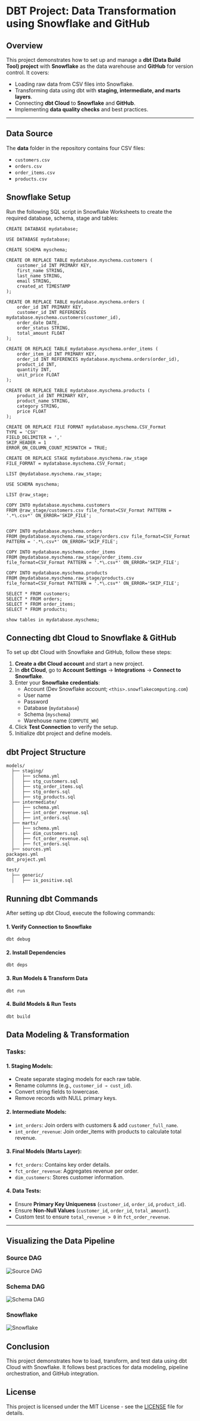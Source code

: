 # **DBT Project: Data Transformation using Snowflake and GitHub**

## **Overview**
This project demonstrates how to set up and manage a **dbt (Data Build Tool) project** with **Snowflake** as the data warehouse and **GitHub** for version control. It covers:
- Loading raw data from CSV files into Snowflake.
- Transforming data using dbt with **staging, intermediate, and marts layers**.
- Connecting **dbt Cloud** to **Snowflake** and **GitHub**.
- Implementing **data quality checks** and best practices.

---

## **Data Source**
The **data** folder in the repository contains four CSV files:
- `customers.csv`
- `orders.csv`
- `order_items.csv`
- `products.csv`

## **Snowflake Setup**
Run the following SQL script in Snowflake Worksheets to create the required database, schema, stage and tables:
```
CREATE DATABASE mydatabase;

USE DATABASE mydatabase;

CREATE SCHEMA myschema;

CREATE OR REPLACE TABLE mydatabase.myschema.customers (
    customer_id INT PRIMARY KEY,
    first_name STRING,
    last_name STRING,
    email STRING,
    created_at TIMESTAMP
);

CREATE OR REPLACE TABLE mydatabase.myschema.orders (
    order_id INT PRIMARY KEY,
    customer_id INT REFERENCES mydatabase.myschema.customers(customer_id),
    order_date DATE,
    order_status STRING,
    total_amount FLOAT
);

CREATE OR REPLACE TABLE mydatabase.myschema.order_items (
    order_item_id INT PRIMARY KEY,
    order_id INT REFERENCES mydatabase.myschema.orders(order_id),
    product_id INT,
    quantity INT,
    unit_price FLOAT
);

CREATE OR REPLACE TABLE mydatabase.myschema.products (
    product_id INT PRIMARY KEY,
    product_name STRING,
    category STRING,
    price FLOAT
);

CREATE OR REPLACE FILE FORMAT mydatabase.myschema.CSV_Format
TYPE = 'CSV'
FIELD_DELIMITER = ','
SKIP_HEADER = 1
ERROR_ON_COLUMN_COUNT_MISMATCH = TRUE;

CREATE OR REPLACE STAGE mydatabase.myschema.raw_stage
FILE_FORMAT = mydatabase.myschema.CSV_Format;

LIST @mydatabase.myschema.raw_stage;

USE SCHEMA myschema;

LIST @raw_stage;

COPY INTO mydatabase.myschema.customers 
FROM @raw_stage/customers.csv file_format=CSV_Format PATTERN = '.*\.csv*' ON_ERROR='SKIP_FILE';


COPY INTO mydatabase.myschema.orders 
FROM @mydatabase.myschema.raw_stage/orders.csv file_format=CSV_Format PATTERN = '.*\.csv*' ON_ERROR='SKIP_FILE';

COPY INTO mydatabase.myschema.order_items 
FROM @mydatabase.myschema.raw_stage/order_items.csv file_format=CSV_Format PATTERN = '.*\.csv*' ON_ERROR='SKIP_FILE';

COPY INTO mydatabase.myschema.products 
FROM @mydatabase.myschema.raw_stage/products.csv file_format=CSV_Format PATTERN = '.*\.csv*' ON_ERROR='SKIP_FILE';

SELECT * FROM customers;
SELECT * FROM orders;
SELECT * FROM order_items;
SELECT * FROM products;

show tables in mydatabase.myschema;

```


## **Connecting dbt Cloud to Snowflake & GitHub**
To set up dbt Cloud with Snowflake and GitHub, follow these steps:
1. **Create a dbt Cloud account** and start a new project.
2. In **dbt Cloud**, go to **Account Settings** → **Integrations** → **Connect to Snowflake**.
3. Enter your **Snowflake credentials**:
   - Account (Dev Snowflake account; `<this>.snowflakecomputing.com`)
   - User name
   - Password
   - Database (`mydatabase`)
   - Schema (`myschema`)
   - Warehouse name (`COMPUTE_WH`)
4. Click **Test Connection** to verify the setup.
5. Initialize dbt project and define models.


## **dbt Project Structure**

```plaintext   
models/
  ├── staging/
  │   ├── schema.yml
  │   ├── stg_customers.sql
  │   ├── stg_order_items.sql
  │   ├── stg_orders.sql
  │   ├── stg_products.sql
  ├── intermediate/
  │   ├── schema.yml
  │   ├── int_order_revenue.sql
  │   ├── int_orders.sql
  ├── marts/
  │   ├── schema.yml
  │   ├── dim_customers.sql
  │   ├── fct_order_revenue.sql
  │   ├── fct_orders.sql
  ├── sources.yml
packages.yml
dbt_project.yml
  
test/
  ├── generic/
  │   ├── is_positive.sql
 ```

## **Running dbt Commands**

After setting up dbt Cloud, execute the following commands:

#### **1. Verify Connection to Snowflake**
```
dbt debug
```
#### **2. Install Dependencies**
```
dbt deps
```
#### **3. Run Models & Transform Data**
```
dbt run
```
#### **4. Build Models & Run Tests**
```
dbt build
```
## **Data Modeling & Transformation**

### **Tasks:**

#### **1. Staging Models:**
- Create separate staging models for each raw table.
- Rename columns (e.g., `customer_id → cust_id`).
- Convert string fields to lowercase.
- Remove records with NULL primary keys.

#### **2. Intermediate Models:**
- `int_orders`: Join orders with customers & add `customer_full_name`.
- `int_order_revenue`: Join order_items with products to calculate total revenue.

#### **3. Final Models (Marts Layer):**
- `fct_orders`: Contains key order details.
- `fct_order_revenue`: Aggregates revenue per order.
- `dim_customers`: Stores customer information.

#### **4. Data Tests:**
- Ensure **Primary Key Uniqueness** (`customer_id`, `order_id`, `product_id`).
- Ensure **Non-Null Values** (`customer_id`, `order_id`, `total_amount`).
- Custom test to ensure `total_revenue > 0` in `fct_order_revenue`.
---
## **Visualizing the Data Pipeline**

### Source DAG

![Source DAG](./Images/Source%20DAG.png)

### Schema DAG

![Schema DAG](./Images/Schema%20DAG.png)

### Snowflake 

![Snowflake](./Images/Snowflake.png)

## **Conclusion**
This project demonstrates how to load, transform, and test data using dbt Cloud with Snowflake. It follows best practices for data modeling, pipeline orchestration, and GitHub integration.

## **License**
This project is licensed under the MIT License - see the [LICENSE](LICENSE) file for details.





